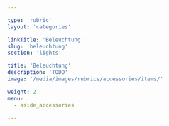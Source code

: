 ```yaml
---

type: 'rubric'
layout: 'categories'

linkTitle: 'Beleuchtung'
slug: 'beleuchtung'
section: 'lights'

title: 'Beleuchtung'
description: 'TODO'
image: '/media/images/rubrics/accessories/items/'

weight: 2
menu:
  - aside_accessories  

---
```

